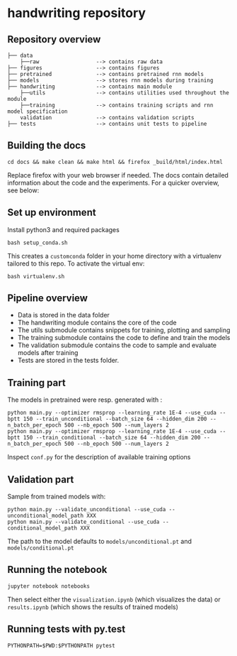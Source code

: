 # handwriting repository

## Repository overview

    ├── data
        ├──raw                  --> contains raw data
    ├── figures                 --> contains figures
    ├── pretrained              --> contains pretrained rnn models
    ├── models                  --> stores rnn models during training
    ├── handwriting             --> contains main module
        ├──utils                --> contains utilities used throughout the module
        ├──training             --> contains training scripts and rnn model specification
        validation              --> contains validation scripts
    ├── tests                   --> contains unit tests to pipeline

## Building the docs

    cd docs && make clean && make html && firefox _build/html/index.html

Replace firefox with your web browser if needed.
The docs contain detailed information about the code and the experiments.
For a quicker overview, see below:

## Set up environment

Install python3 and required packages

    bash setup_conda.sh

This creates a `customconda` folder in your home directory with a virtualenv tailored to this repo.
To activate the virtual env:

    bash virtualenv.sh


## Pipeline overview

- Data is stored in the data folder
- The handwriting module contains the core of the code
- The utils submodule contains snippets for training, plotting and sampling
- The training submodule contains the code to define and train the models
- The validation submodule contains the code to sample and evaluate models after training
- Tests are stored in the tests folder.


## Training part

The models in pretrained were resp. generated with :

    python main.py --optimizer rmsprop --learning_rate 1E-4 --use_cuda --bptt 150 --train_unconditional --batch_size 64 --hidden_dim 200 --n_batch_per_epoch 500 --nb_epoch 500 --num_layers 2
    python main.py --optimizer rmsprop --learning_rate 1E-4 --use_cuda --bptt 150 --train_conditional --batch_size 64 --hidden_dim 200 --n_batch_per_epoch 500 --nb_epoch 500 --num_layers 2

Inspect `conf.py` for the description of available training options


## Validation part

Sample from trained models with:

    python main.py --validate_unconditional --use_cuda --unconditional_model_path XXX
    python main.py --validate_conditional --use_cuda --conditional_model_path XXX

The path to the model defaults to `models/unconditional.pt` and `models/conditional.pt`


## Running the notebook

    jupyter notebook notebooks

Then select either the `visualization.ipynb` (which visualizes the data) or `results.ipynb` (which shows the results of trained models)


## Running tests with py.test

    PYTHONPATH=$PWD:$PYTHONPATH pytest
